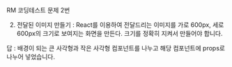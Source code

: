 RM 코딩테스트 문제 2번

2. 전달된 이미지 만들기
: React를 이용하여 전달드리는 이미지를 가로 600px, 세로 600px의 크기로 보여지는 화면을 만든다.
크기를 정확히 지켜서 만들어야 합니다.

답 : 
배경이 되는 큰 사각형과 작은 사각형 컴포넌트를 나누고
해당 컴포넌트에 props로 나누어 넣었습니다.